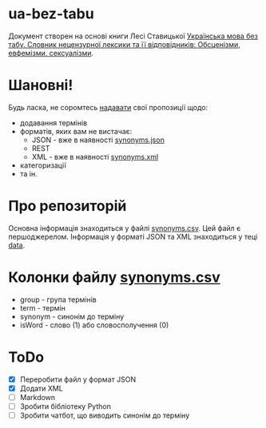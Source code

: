 # ua-bez-tabu
Документ створен на основі книги Лесі Ставицької [Українська мова без табу. Словник нецензурної лексики та її відповідників: Обсценізми, евфемізми, сексуалізми](https://uk.wikipedia.org/wiki/%D0%A3%D0%BA%D1%80%D0%B0%D1%97%D0%BD%D1%81%D1%8C%D0%BA%D0%B0_%D0%BC%D0%BE%D0%B2%D0%B0_%D0%B1%D0%B5%D0%B7_%D1%82%D0%B0%D0%B1%D1%83).

# Шановні!
Будь ласка, не соромтесь [надавати](https://github.com/MurzikVasilyevich/ua-bez-tabu/issues/new/choose) свої пропозиції щодо:
- додавання термінів
- форматів, яких вам не вистачає:
  - JSON - вже в наявності [synonyms.json](/data/synonyms.json)
  - REST
  - XML - вже в наявності [synonyms.xml](/data/synonyms.xml)
- категоризації
- та ін.

# Про репозиторій
Основна інформація знаходиться у файлі [synonyms.csv](./synonyms.csv). Цей файл є першоджерелом.
Інформація у форматі JSON та XML знаходиться у теці [data](./data/).

# Колонки файлу [synonyms.csv](./synonyms.csv)
- group - група термінів
- term - термін
- synonym - синонім до терміну
- isWord - слово (1) або словосполучення (0)


# ToDo
* [x] Переробити файл у формат JSON
* [x] Додати XML
* [ ] Markdown
* [ ] Зробити бібліотеку Python
* [ ] Зробити чатбот, що виводить синонім до терміну
